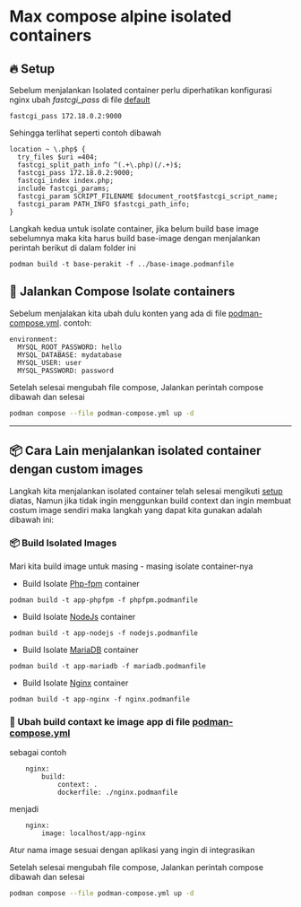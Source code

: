 # Max compose alpine isolated containers

## 🔥 Setup

Sebelum menjalankan Isolated container perlu diperhatikan konfigurasi nginx ubah _fastcgi_pass_ di file [default](/etc/nginx/sites-available/default)

```
fastcgi_pass 172.18.0.2:9000
```

Sehingga terlihat seperti contoh dibawah

```
location ~ \.php$ {
  try_files $uri =404;
  fastcgi_split_path_info ^(.+\.php)(/.+)$;
  fastcgi_pass 172.18.0.2:9000;
  fastcgi_index index.php;
  include fastcgi_params;
  fastcgi_param SCRIPT_FILENAME $document_root$fastcgi_script_name;
  fastcgi_param PATH_INFO $fastcgi_path_info;
}
```

Langkah kedua untuk isolate container, jika belum build base image sebelumnya maka kita harus build base-image dengan menjalankan perintah berikut di dalam folder ini

```
podman build -t base-perakit -f ../base-image.podmanfile
```

## 🚀 Jalankan Compose Isolate containers

Sebelum menjalakan kita ubah dulu konten yang ada di file [podman-compose.yml](./podman-compose.yml). contoh:

```composefile
environment:
  MYSQL_ROOT_PASSWORD: hello
  MYSQL_DATABASE: mydatabase
  MYSQL_USER: user
  MYSQL_PASSWORD: password
```

Setelah selesai mengubah file compose, Jalankan perintah compose dibawah dan selesai

```bash
podman compose --file podman-compose.yml up -d
```

<hr>

## 📦 Cara Lain menjalankan isolated container dengan custom images

Langkah kita menjalankan isolated container telah selesai mengikuti [setup](#-Setup) diatas, Namun jika tidak ingin menggunkan build context dan ingin membuat costum image sendiri
maka langkah yang dapat kita gunakan adalah dibawah ini:

### 📦 Build Isolated Images

Mari kita build image untuk masing - masing isolate container-nya

-   Build Isolate [Php-fpm](./phpfpm.podmanfile) container

```
podman build -t app-phpfpm -f phpfpm.podmanfile
```

-   Build Isolate [NodeJs](./nodejs.podmanfile) container

```
podman build -t app-nodejs -f nodejs.podmanfile
```

-   Build Isolate [MariaDB](./mariadb.podmanfile) container

```
podman build -t app-mariadb -f mariadb.podmanfile
```

-   Build Isolate [Nginx](./nginx.podmanfile) container

```
podman build -t app-nginx -f nginx.podmanfile
```

### 🫛 Ubah build contaxt ke image app di file [podman-compose.yml](./podman-compose.yml)

sebagai contoh

```
    nginx:
        build:
            context: .
            dockerfile: ./nginx.podmanfile
```

menjadi

```
    nginx:
        image: localhost/app-nginx
```

Atur nama image sesuai dengan aplikasi yang ingin di integrasikan

Setelah selesai mengubah file compose, Jalankan perintah compose dibawah dan selesai

```bash
podman compose --file podman-compose.yml up -d
```
